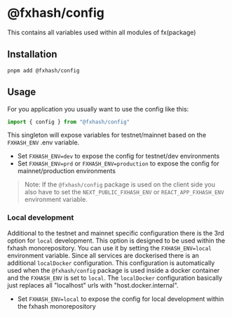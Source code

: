# @fxhash/config

This contains all variables used within all modules of fx(package)

## Installation

```
pnpm add @fxhash/config
```

## Usage

For you application you usually want to use the config like this:

```ts
import { config } from "@fxhash/config"
```

This singleton will expose variables for testnet/mainnet based on the `FXHASH_ENV` .env variable.

- Set `FXHASH_ENV=dev` to expose the config for testnet/dev environments
- Set `FXHASH_ENV=prd` or `FXHASH_ENV=production` to expose the config for mainnet/production environments

> Note: If the `@fxhash/config` package is used on the client side you also have to set the `NEXT_PUBLIC_FXHASH_ENV` or `REACT_APP_FXHASH_ENV` environment variable.

### Local development

Additional to the testnet and mainnet specific configuration there is the 3rd option for `local` development. This option is designed to be used within the fxhash monorepository. You can use it by setting the `FXHASH_ENV=local` environment variable. Since all services are dockerised there is an additional `localDocker` configuration. This configuration is automatically used when the `@fxhash/config` package is used inside a docker container and the `FXHASH_ENV` is set to `local`. The `localDocker` configuration basically just replaces all "localhost" urls with "host.docker.internal".

- Set `FXHASH_ENV=local` to expose the config for local development within the fxhash monorepository
